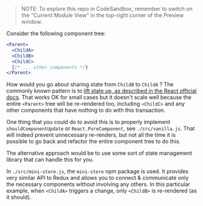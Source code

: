 > NOTE: To explore this repo in CodeSandbox, remember to switch on the "Current Module View"
> in the top-right corner of the Preview window.

Consider the following component tree:

```jsx
<Parent>
  <ChildA>
  <ChildB>
  <ChildC>
  {/* ... other components */}
</Parent>
```

How would you go about sharing state from `ChildB` to `ChildA` ?
The commonly known pattern is to [lift state up, as described in the React official docs][lift].
That works OK for small cases but it doesn't scale well because the entire `<Parent>` tree will be
re-rendered too, including `<ChildC>` and any other components that have nothing to do with this transaction.

One thing that you could do to avoid this is to properly implement `shouldComponentUpdate` or 
`React.PureComponent`, see `./src/vanilla.js`. That will indeed prevent unnecessary re-renders, 
but not all the time  it is possible to go back and refactor the entire component tree to do this. 

The alternative approach would be to use some sort of state management library that can handle this for you.

In `./src/mini-store.js`, the `mini-store` npm package is used. It provides very similar API to Redux and 
allows you to connect & communicate only the necessary components without involving any others.
In this particular example, when `<ChildA>` triggers a change, only `<ChildB>` is re-rendered (as it should).





[lift]: https://reactjs.org/docs/lifting-state-up.html#lifting-state-up